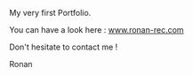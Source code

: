 My very first Portfolio.

You can have a look here : www.ronan-rec.com

Don't hesitate to contact me ! 

Ronan
